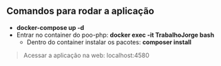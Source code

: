 ## Comandos para rodar a aplicação

- **docker-compose up -d**
- Entrar no container do poo-php: **docker exec -it TrabalhoJorge bash**
  - Dentro do container instalar os pacotes: **composer install**

> Acessar a aplicação na web: localhost:4580
